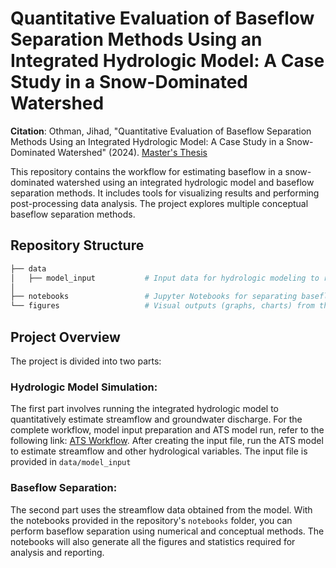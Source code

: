 # Quantitative Evaluation of Baseflow Separation Methods Using an Integrated Hydrologic Model: A Case Study in a Snow-Dominated Watershed

**Citation**: Othman, Jihad, "Quantitative Evaluation of Baseflow Separation Methods Using an Integrated Hydrologic Model: A Case Study in a Snow-Dominated Watershed" (2024). [Master's Thesis](https://digitalcommons.usu.edu/gradreports2023/60/)

This repository contains the workflow for estimating baseflow in a snow-dominated watershed using an integrated hydrologic model and baseflow separation methods. It includes tools for visualizing results and performing post-processing data analysis. The project explores multiple conceptual baseflow separation methods.

## Repository Structure

```bash
├── data       
│   ├── model_input           # Input data for hydrologic modeling to run the ATS model
│
├── notebooks                 # Jupyter Notebooks for separating baseflow and generating statistics, maps, and figures
└── figures                   # Visual outputs (graphs, charts) from the modeling and analysis
```


## Project Overview

The project is divided into two parts:

### Hydrologic Model Simulation:
The first part involves running the integrated hydrologic model to quantitatively estimate streamflow and groundwater discharge. For the complete workflow, model input preparation and ATS model run, refer to the following link: [ATS Workflow](https://github.com/pinshuai/ats-workflow). After creating the input file, run the ATS model to estimate streamflow and other hydrological variables. The input file is provided in `data/model_input`

### Baseflow Separation:
The second part uses the streamflow data obtained from the model. With the notebooks provided in the repository's `notebooks` folder, you can perform baseflow separation using numerical and conceptual methods. The notebooks will also generate all the figures and statistics required for analysis and reporting.


